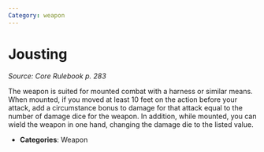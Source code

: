 ```yaml
---
Category: weapon
---
```

# Jousting  
*Source: Core Rulebook p. 283*  

The weapon is suited for mounted combat with a harness or similar means. When mounted, if you moved at least 10 feet on the action before your attack, add a circumstance bonus to damage for that attack equal to the number of damage dice for the weapon. In addition, while mounted, you can wield the weapon in one hand, changing the damage die to the listed value.

- **Categories**: Weapon